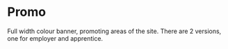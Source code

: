 # Promo

Full width colour banner, promoting areas of the site. There are 2 versions, one for employer and apprentice.
